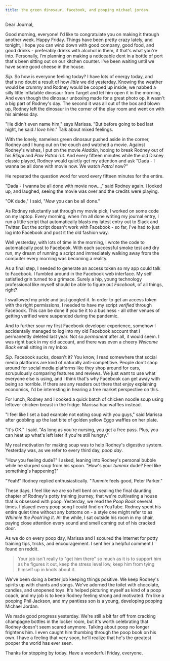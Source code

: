 ```yaml
---
title: the green dinosaur, facebook, and pooping michael jordan
---
```


Dear Journal,

Good morning, everyone!  I'd like to congratulate you on making it
through another week.  Happy Friday.  Things have been pretty crazy
lately, and tonight, I hope you can wind down with good company, good
food, and good drinks - preferably drinks with alcohol in them, if
that's what you're into.  Personally, I'm planning on making a
noticeable dent in a bottle of port that's been sitting out on our
kitchen counter.  I've been waiting until we have some good cheese in
the house.

_Sip_.  So how is everyone feeling today?  I have lots of energy
today, and that's no doubt a result of how _little_ we did yesterday.
Knowing the weather would be crummy and Rodney would be cooped up
inside, we nabbed a silly little inflatable dinosaur from Target and
let him open it in the morning.  And even though the dinosaur unboxing
made for a great photo op, it wasn't a big part of Rodney's day.  The
second it was all out of the box and blown up, Rodney left the
dinosaur in the corner of the play room and went on with his aimless
day.

"He didn't even name him," says Marissa.  "But before going to bed
last night, he said _I love him_."  Talk about mixed feelings.

With the lonely, nameless green dinosaur pushed aside in the corner,
Rodney and I hung out on the couch and watched a movie.  Against
Rodney's wishes, I put on the movie _Aladdin_, hoping to break Rodney
out of his _Blippi_ and _Paw Patrol_ rut.  And every fifteen minutes
while the old Disney classic played, Rodney would quietly get my
attention and ask "Dada - I wanna be all done with movie now.  We
watch _Patrol_ now?"

He repeated the question word for word every fifteen minutes for the
entire.

"Dada - I wanna be all done with movie now...," said Rodney again.  I
looked up, and laughed, seeing the movie was over and the credits were
playing.

"OK dude," I said, "_Now_ you can be all done."

As Rodney reluctantly sat through my movie pick, I worked on some code
on my laptop.  Every morning, when I'm all done writing my journal
entry, I run a little script that automatically blasts my latest entry
out to Slack and Twitter.  But the script doesn't work with Facebook -
so far, I've had to just log into Facebook and post it the old fashion
way.

Well yesterday, with lots of time in the morning, I wrote the code to
automatically post to Facebook.  With each successful smoke test and
dry run, my dream of running a script and immediately walking away
from the computer every morning was becoming a reality.

As a final step, I needed to generate an access token so my app could
talk to Facebook.  I fumbled around in the Facebook web interface.  My
self satisfied grin turned to a grimace.  Surely a hip, young
technology professional like myself should be able to figure out
_Facebook_, of all things, right?

I swallowed my pride and just googled it.  In order to get an access
token with the right permissions, I needed to have my script
_verified_ through Facebook.  This can be done if you tie it to a
business - all other venues of getting verified were suspended during
the pandemic.

And to further sour my first Facebook developer experience, somehow I
accidentally managed to log into my old Facebook account that I
permanently deleted last year.  Not so _permanent_ after all, it would
seem.  I was right back in my old account, and there was even a cheery
_Welcome Back_ email sitting in my Inbox.

_Sip_.  Facebook sucks, doesn't it?  You know, I read somewhere that
social media platforms are kind of naturally anti-competitive.  People
don't shop around for social media platforms like they shop around for
cars, scrupulously comparing features and reviews.  We just want to
use what everyone else is using, and I think that's why Facebook can
get away with being so horrible.  If there are any readers out there
that enjoy explaining economics, I'd be interesting in hearing a free
market perspective on this.

For lunch, Rodney and I cooked a quick batch of chicken noodle soup
using leftover chicken breast in the fridge.  Marissa had waffles
instead.

"I feel like I set a bad example not eating soup with you guys," said
Marissa after gobbling up the last bite of golden yellow Eggo waffles
on her plate.

"It's OK," I said.  "As long as you're nursing, you get a free pass.
Plus, you can heat up what's left later if you're still hungry."

My real motivation for making soup was to help Rodney's digestive
system.  Yesterday was, as we refer to every third day, _poop day_.

"How you feeling dude?" I asked, leaning into Rodney's personal bubble
while he slurped soup from his spoon.  "How's your _tummix_ dude?  Feel
like something's happening?"

"Yeah!" Rodney replied enthusiastically.  "_Tummix_ feels good, Peter
Parker."

These days, I feel like we are so hell bent on sealing the final
daunting chapter of Rodney's potty training journey, that we're
cultivating a house that is obsessed with poop.  Yesterday, we read
the _Poop Book_ several times.  I played every poop song I could find
on YouTube.  Rodney spent his entire quiet time without any bottoms
on - a style one might refer to as _Whinnie the Pooh'ing It_.  All the
while, I sat outside his room in my chair, paying close attention
every sound and smell coming out of his cracked door.

As we do on every poop day, Marissa and I scoured the Internet for
potty training tips, tricks, and encouragement.  I sent her a helpful
comment I found on reddit.

> Your job isn't really to "get him there" so much as it is to support
> him as he figures it out, keep the stress level low, keep him from
> tying himself up in knots about it.

We've been doing a better job keeping things positive.  We keep
Rodney's spirits up with chants and songs.  We've adorned the toilet
with chocolate, candies, and unopened toys.  It's helped picturing
myself as kind of a poop coach, and my job is to keep Rodney feeling
strong and motivated.  I'm like a pooping Phil Jackson, and my
pantless son is a young, developing pooping Michael Jordan.

We made good progress yesterday.  We're still a bit far off from
cracking champagne bottles in the locker room, but it's worth
celebrating that Rodney doesn't seem scared anymore.  Talking about
poop no longer frightens him.  I even caught him thumbing through the
poop book on his own.  I have a feeling that very soon, he'll realize
that he's the greatest pooper the world has ever seen.

Thanks for stopping by today.  Have a wonderful Friday, everyone.
